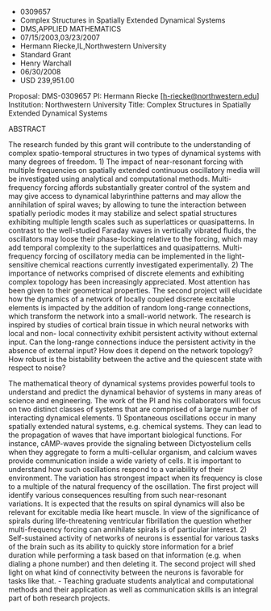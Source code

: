 
* 0309657
* Complex Structures in Spatially Extended Dynamical Systems
* DMS,APPLIED MATHEMATICS
* 07/15/2003,03/23/2007
* Hermann Riecke,IL,Northwestern University
* Standard Grant
* Henry Warchall
* 06/30/2008
* USD 239,951.00

Proposal: DMS-0309657 PI: Hermann Riecke [h-riecke@northwestern.edu]
Institution: Northwestern University Title: Complex Structures in Spatially
Extended Dynamical Systems

ABSTRACT

The research funded by this grant will contribute to the understanding of
complex spatio-temporal structures in two types of dynamical systems with many
degrees of freedom. 1) The impact of near-resonant forcing with multiple
frequencies on spatially extended continuous oscillatory media will be
investigated using analytical and computational methods. Multi-frequency forcing
affords substantially greater control of the system and may give access to
dynamical labyrinthine patterns and may allow the annihilation of spiral waves;
by allowing to tune the interaction between spatially periodic modes it may
stabilize and select spatial structures exhibiting multiple length scales such
as superlattices or quasipatterns. In contrast to the well-studied Faraday waves
in vertically vibrated fluids, the oscillators may loose their phase-locking
relative to the forcing, which may add temporal complexity to the superlattices
and quasipatterns. Multi-frequency forcing of oscillatory media can be
implemented in the light-sensitive chemical reactions currently investigated
experimentally. 2) The importance of networks comprised of discrete elements and
exhibiting complex topology has been increasingly appreciated. Most attention
has been given to their geometrical properties. The second project will
elucidate how the dynamics of a network of locally coupled discrete excitable
elements is impacted by the addition of random long-range connections, which
transform the network into a small-world network. The research is inspired by
studies of cortical brain tissue in which neural networks with local and non-
local connectivity exhibit persistent activity without external input. Can the
long-range connections induce the persistent activity in the absence of external
input? How does it depend on the network topology? How robust is the bistability
between the active and the quiescent state with respect to noise?

The mathematical theory of dynamical systems provides powerful tools to
understand and predict the dynamical behavior of systems in many areas of
science and engineering. The work of the PI and his collaborators will focus on
two distinct classes of systems that are comprised of a large number of
interacting dynamical elements. 1) Spontaneous oscillations occur in many
spatially extended natural systems, e.g. chemical systems. They can lead to the
propagation of waves that have important biological functions. For instance,
cAMP-waves provide the signaling between Dictyostelium cells when they aggregate
to form a multi-cellular organism, and calcium waves provide communication
inside a wide variety of cells. It is important to understand how such
oscillations respond to a variability of their environment. The variation has
strongest impact when its frequency is close to a multiple of the natural
frequency of the oscillation. The first project will identify various
consequences resulting from such near-resonant variations. It is expected that
the results on spiral dynamics will also be relevant for excitable media like
heart muscle. In view of the significance of spirals during life-threatening
ventricular fibrillation the question whether multi-frequency forcing can
annihilate spirals is of particular interest. 2) Self-sustained activity of
networks of neurons is essential for various tasks of the brain such as its
ability to quickly store information for a brief duration while performing a
task based on that information (e.g. when dialing a phone number) and then
deleting it. The second project will shed light on what kind of connectivity
between the neurons is favorable for tasks like that. - Teaching graduate
students analytical and computational methods and their application as well as
communication skills is an integral part of both research projects.


